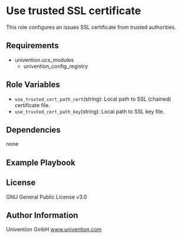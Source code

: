 Use trusted SSL certificate
=========

This role configures an issues SSL certificate from trusted authorities.

Requirements
------------

- univention.ucs_modules
    - univention_config_registry
    

Role Variables
--------------

- `use_trusted_cert_path_cert`(string): Local path to SSL (chained) certificate file.
- `use_trusted_cert_path_key`(string): Local path to SSL key file.

Dependencies
------------

none

Example Playbook
----------------


License
-------

GNU General Public License v3.0

Author Information
------------------

Univention GmbH
www.univention.com
